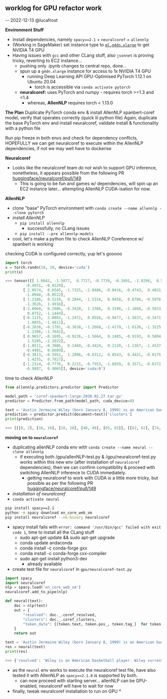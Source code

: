 ## worklog for GPU refactor work
-- 2022-12-13 @lucafrost

**Environment Stuff**
* Install dependencies, namely `spacy==2.1` + `neuralcoref` + `allennlp`
* (Working in SageMaker) set instance type to [`ml.g4dn.xlarge`](https://instances.vantage.sh/aws/ec2/g4dn.xlarge) to get NVIDIA T4 GPU
* Having issues with `gcc` and other CLang stuff, also `jsonnet` is proving tricky, reverting to EC2 instance...
    * pushing only .ipynb changes to central repo, done...
    * spun up a `g4dn.xlarge` instance for access to 1x NVIDIA T4 GPU
        * running Deep Learning API GPU-Optimised PyTorch 1.12.1 on Ubuntu 20.04
	        * torch is accessible via `conda activate pytorch`
    * **neuralcoref:** uses PyTorch and numpy - requires torch >=1.3 and <1.4
        * whereas, **AllenNLP** requires torch < 1.13.0

**The Plan**
Duplicate PyTorch conda env & install AllenNLP spanbert-coref model, verify that operates correctly (quick lil python file)
Again, duplicate the base PyTorch env and install neuralcoref, validate install & functionality with a python file

Run pip freeze in both envs and check for dependency conflicts, HOPEFULLY we can get neuralcoref to execute within the AllenNLP dependencies, if not we may well have to dockerise

**Neuralcoref**
* Looks like the neuralcoref team *do not* wish to support GPU inference, nonetheless, it appears possible from the following PR [huggingface/neuralcoref/pull/149](https://github.com/huggingface/neuralcoref/pull/149)
    * This is going to be fun and games w/ dependencies, will spin up an EC2 instance later... attempting AllenNLP CUDA-isation for now.

**AllenNLP**
* clone "base" PyTorch environment with `conda create --name allennlp --clone pytorch`
* *install AllenNLP*
	* `‌pip install allennlp`
		* successfully, no CLang issues 
	* `pip install --pre allennlp-models`
* cool, let's make a python file to check AllenNLP Coreference w/ spanbert is working

checking CUDA is configured correctly, yup let's gooooo
```py
import torch
x = torch.randn(10, 10, device='cuda')
print(x)

>>> tensor([[ 1.0842, -1.5077,  0.7727, -0.7739, -0.3091, -1.0298,  0.5765,  1.4180,
         -0.4931, -0.0229],
        [ 2.0574,  0.6545, -1.7325, -2.0486, -0.0416, -0.4743,  0.4831, -0.1286,
         -1.0940, -0.0522],
        [ 1.2186,  0.5218,  0.2044, -1.5316,  0.9458,  0.8700, -0.5976,  1.3752,
         -1.3626,  1.4916],
        [-2.0960,  0.2086, -0.3420,  1.3386,  0.3196, -1.1668, -0.5033,  2.2678,
          0.8752, -1.1444],
        [-0.1125,  2.0883, -1.2472,  0.0556, -0.9477, -1.5637, -0.3471,  1.4461,
          1.0855, -1.4811],
        [-0.2838, -0.1701, -0.3638, -1.2668, -1.4179, -1.6126, -1.3225, -0.2605,
          1.2396, -1.7641],
        [ 0.9657, -0.1695, -0.9226, -1.5664,  0.2485, -0.9193,  0.5004, -0.5998,
          1.5205, -2.2022],
        [-1.0511, -0.3005,  0.1469, -0.4424,  0.2120, -1.1367, -1.4537,  1.3959,
         -0.4901,  0.6669],
        [-0.3813, -0.5952,  1.2886, -0.6312,  0.8543,  0.4421, -0.0175,  0.4950,
          1.4255,  0.7827],
        [-1.2314, -0.7776,  0.2215, -0.7553, -1.6839,  0.3571, -0.6372, -0.5896,
         -0.9887,  0.9065]], device='cuda:0')
```

time to check AllenNLP
```py
from allennlp.predictors.predictor import Predictor

model_path = 'coref-spanbert-large-2020.02.27.tar.gz'
predictor = Predictor.from_path(model_path, cuda_device=0)

text = 'Austin Jermaine Wiley (born January 8, 1999) is an American basketball player. He currently plays for the Auburn Tigers in the Southeastern Conference. Wiley attended Spain Park High School in Hoover, Alabama, where he averaged 27.1 points, 12.7 rebounds and 2.9 blocked shots as a junior in 2015-16, before moving to Florida, where he went to Calusa Preparatory School in Miami, Florida, while playing basketball at The Conrad Academy in Orlando.'
prediction = predictor.predict(document=text)['clusters']
print(prediction)

>>> [[[0, 2], [16, 16], [28, 28], [40, 40], [65, 65]], [[62, 62], [74, 74]]]
```

**moving on to `neuralcoref`**
* duplicating allenNLP conda env with `conda create --name neural --clone allennlp`
    * if executing both /gpu/allenNLP-test.py & /gpu/neuralcoref-test.py works within this new env (after installation of `neuralcoref` dependencies), then we can confirm compatibility & proceed with switching AllenNLP inference to CUDA immediately.
        * getting neuralcoref to work with CUDA is a little more tricky, but possible as per the following PR [huggingface/neuralcoref/pull/149](https://github.com/huggingface/neuralcoref/pull/149)
* *installation of neuralcoref*
* `conda activate neural`
```bash
pip install spacy==2.1
python -m spacy download en_core_web_sm
pip install neuralcoref --no-binary neuralcoref
```
* spacy install fails with `error: command '/usr/bin/gcc' failed with exit code 1`, time to install all the CLang stuff
    * sudo apt-get update && sudo apt-get upgrade
    * conda update andaconda
    * conda install -c conda-forge gxx
    * conda install -c conda-forge cxx-compiler
    * sudo apt-get install python3-dev
        * already available
* create test file for `neuralcoref` in `gpu/neuralcoref-test.py`
```py
import spacy
import neuralcoref
nlp = spacy.load('en_core_web_sm')
neuralcoref.add_to_pipe(nlp)

def neural(text):
    doc = nlp(text)
    out = {
        "resolved": doc._.coref_resolved,
        "clusters": doc._.coref_clusters,
        "token_data": [[token.text, token.pos_, token.tag_]  for token in doc]
    }
    return out

text = 'Austin Jermaine Wiley (born January 8, 1999) is an American basketball player. He currently plays for the Auburn Tigers in the Southeastern Conference. Wiley attended Spain Park High School in Hoover, Alabama, where he averaged 27.1 points, 12.7 rebounds and 2.9 blocked shots as a junior in 2015-16, before moving to Florida, where he went to Calusa Preparatory School in Miami, Florida, while playing basketball at The Conrad Academy in Orlando.'
res = neural(text)
print(res)

>>> {'resolved': 'Wiley is an American basketball player. Wiley currently plays for the Auburn Tigers in the Southeastern Conference. Wiley attended Spain Park High School in Hoover, Alabama, where Wiley averaged 27.1 points, 12.7 rebounds and 2.9 blocked shots as a junior in 2015-16, before moving to Florida, where Wiley went to Calusa Preparatory School in Miami, Florida, while playing basketball at The Conrad Academy in Orlando.', 'clusters': [Wiley: [Austin Jermaine Wiley (born January 8, 1999), He, Wiley, he, he], Florida: [Florida, Florida]], 'token_data': [['Austin', 'PROPN', 'NNP'], ['Jermaine', 'PROPN', 'NNP'], ['Wiley', 'PROPN', 'NNP'], ['(', 'PUNCT', '-LRB-'], ['born', 'VERB', 'VBN'], ['January', 'PROPN', 'NNP'], ['8', 'NUM', 'CD'], [',', 'PUNCT', ','], ['1999', 'NUM', 'CD'], [')', 'PUNCT', '-RRB-'], ['is', 'VERB', 'VBZ'], ['an', 'DET', 'DT'], ['American', 'ADJ', 'JJ'], ['basketball', 'NOUN', 'NN'], ['player', 'NOUN', 'NN'], ['.', 'PUNCT', '.'], ['He', 'PRON', 'PRP'], ['currently', 'ADV', 'RB'], ['plays', 'VERB', 'VBZ'], ['for', 'ADP', 'IN'], ['the', 'DET', 'DT'], ['Auburn', 'PROPN', 'NNP'], ['Tigers', 'PROPN', 'NNPS'], ['in', 'ADP', 'IN'], ['the', 'DET', 'DT'], ['Southeastern', 'PROPN', 'NNP'], ['Conference', 'PROPN', 'NNP'], ['.', 'PUNCT', '.'], ['Wiley', 'PROPN', 'NNP'], ['attended', 'VERB', 'VBD'], ['Spain', 'PROPN', 'NNP'], ['Park', 'PROPN', 'NNP'], ['High', 'PROPN', 'NNP'], ['School', 'PROPN', 'NNP'], ['in', 'ADP', 'IN'], ['Hoover', 'PROPN', 'NNP'], [',', 'PUNCT', ','], ['Alabama', 'PROPN', 'NNP'], [',', 'PUNCT', ','], ['where', 'ADV', 'WRB'], ['he', 'PRON', 'PRP'], ['averaged', 'VERB', 'VBD'], ['27.1', 'NUM', 'CD'], ['points', 'NOUN', 'NNS'], [',', 'PUNCT', ','], ['12.7', 'NUM', 'CD'], ['rebounds', 'NOUN', 'NNS'], ['and', 'CCONJ', 'CC'], ['2.9', 'NUM', 'CD'], ['blocked', 'VERB', 'VBD'], ['shots', 'NOUN', 'NNS'], ['as', 'ADP', 'IN'], ['a', 'DET', 'DT'], ['junior', 'NOUN', 'NN'], ['in', 'ADP', 'IN'], ['2015', 'NUM', 'CD'], ['-', 'SYM', 'SYM'], ['16', 'NUM', 'CD'], [',', 'PUNCT', ','], ['before', 'ADP', 'IN'], ['moving', 'VERB', 'VBG'], ['to', 'ADP', 'IN'], ['Florida', 'PROPN', 'NNP'], [',', 'PUNCT', ','], ['where', 'ADV', 'WRB'], ['he', 'PRON', 'PRP'], ['went', 'VERB', 'VBD'], ['to', 'ADP', 'IN'], ['Calusa', 'PROPN', 'NNP'], ['Preparatory', 'PROPN', 'NNP'], ['School', 'PROPN', 'NNP'], ['in', 'ADP', 'IN'], ['Miami', 'PROPN', 'NNP'], [',', 'PUNCT', ','], ['Florida', 'PROPN', 'NNP'], [',', 'PUNCT', ','], ['while', 'ADP', 'IN'], ['playing', 'VERB', 'VBG'], ['basketball', 'NOUN', 'NN'], ['at', 'ADP', 'IN'], ['The', 'DET', 'DT'], ['Conrad', 'PROPN', 'NNP'], ['Academy', 'PROPN', 'NNP'], ['in', 'ADP', 'IN'], ['Orlando', 'PROPN', 'NNP'], ['.', 'PUNCT', '.']]}
```
* as the `neural` env works to execute the neuralcoref test file, have also tested it with AllenNLP as `spacy==2.1.0` is supported by both.
  * can now proceed with starting server... allenNLP can be GPU-enabled, neuralcoref will have to wait for now
* finally, tweak neuralcoref installation to run on GPU
    * 